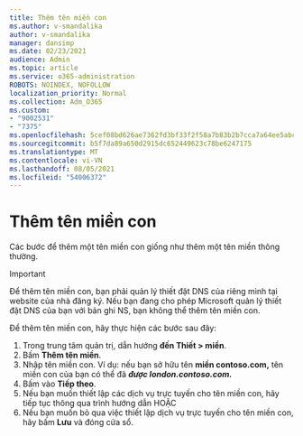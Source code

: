 ```yaml
---
title: Thêm tên miền con
ms.author: v-smandalika
author: v-smandalika
manager: dansimp
ms.date: 02/23/2021
audience: Admin
ms.topic: article
ms.service: o365-administration
ROBOTS: NOINDEX, NOFOLLOW
localization_priority: Normal
ms.collection: Adm_O365
ms.custom:
- "9002531"
- "7375"
ms.openlocfilehash: 5cef08bd626ae7362fd3bf33f2f58a7b83b2b7cca7a64ee5abc9efaa546acd72
ms.sourcegitcommit: b5f7da89a650d2915dc652449623c78be6247175
ms.translationtype: MT
ms.contentlocale: vi-VN
ms.lasthandoff: 08/05/2021
ms.locfileid: "54006372"
---
```

# <a name="add-a-subdomain"></a>Thêm tên miền con

Các bước để thêm một tên miền con giống như thêm một tên miền thông thường. 

> [!IMPORTANT]
> Để thêm tên miền con, bạn phải quản lý thiết đặt DNS của riêng mình tại website của nhà đăng ký. Nếu bạn đang cho phép Microsoft quản lý thiết đặt DNS của bạn với bản ghi NS, bạn không thể thêm tên miền con. 

Để thêm tên miền con, hãy thực hiện các bước sau đây:

1. Trong trung tâm quản trị, dẫn hướng **đến Thiết > miền**.
2. Bấm **Thêm tên miền**.
3. Nhập tên miền con. Ví dụ: nếu bạn sở hữu tên **miền contoso.com,** tên miền con của bạn có thể đã **_được london.contoso.com._**
4. Bấm vào **Tiếp theo**.
5. Nếu bạn muốn thiết lập các dịch vụ trực tuyến cho tên miền con, hãy tiếp tục thông qua trình hướng dẫn HOẶC
6. Nếu bạn muốn bỏ qua việc thiết lập dịch vụ trực tuyến cho tên miền con, hãy bấm **Lưu** và đóng cửa sổ.

